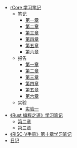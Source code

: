 - [rCore 学习笔记](rCore学习笔记/README.md)
    - 笔记
        - [第一章](rCore学习笔记/第一章笔记.md)
        - [第二章](rCore学习笔记/第二章笔记.md)
        - [第三章](rCore学习笔记/第三章笔记.md)
        - [第四章](rCore学习笔记/第四章笔记.md)
        - [第五章](rCore学习笔记/第五章笔记.md)
        - [第六章](rCore学习笔记/第六章笔记.md)
    - 报告
        - [第一章](rCore学习笔记/第一章报告.md)
        - [第二章](rCore学习笔记/第二章报告.md)
        - [第三章](rCore学习笔记/第三章报告.md)
        - [第四章](rCore学习笔记/第四章报告.md)
        - [第五章](rCore学习笔记/第五章报告.md)
        - [第六章](rCore学习笔记/第六章报告.md)
    - 实验
        - [实验一](rCore学习笔记/实验一.md)
- [《Rust 编程之道》学习笔记](Rust编程之道/README.md)
    - [第二章](Rust编程之道/第二章笔记.md)
    - [第三章](Rust编程之道/第三章笔记.md)
- [《RISC-V手册》第十章学习笔记](RISC-V手册/第十章笔记.md)
- [日记](daily.md)
